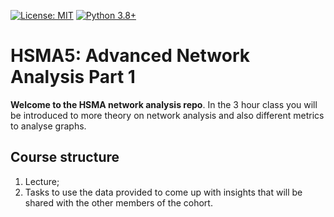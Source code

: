 [![License: MIT](https://img.shields.io/badge/License-MIT-yellow.svg)](https://opensource.org/licenses/MIT)
[![Python 3.8+](https://img.shields.io/badge/python-3.8+-blue.svg)](https://www.python.org/downloads/release/python-360+/)

# HSMA5: Advanced Network Analysis Part 1

**Welcome to the HSMA network analysis repo**.  In the 3 hour class you will be introduced to more theory on network analysis and also different metrics to analyse graphs.

## Course structure

1. Lecture;
2. Tasks to use the data provided to come up with insights that will be shared with the other members of the cohort. 
